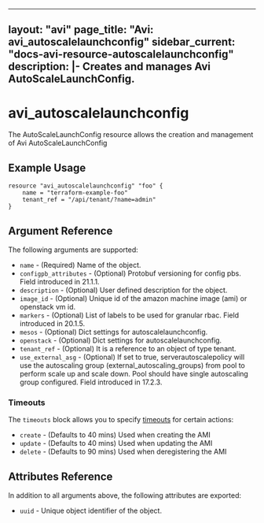 <!--
    Copyright 2021 VMware, Inc.
    SPDX-License-Identifier: Mozilla Public License 2.0
-->
---
layout: "avi"
page_title: "Avi: avi_autoscalelaunchconfig"
sidebar_current: "docs-avi-resource-autoscalelaunchconfig"
description: |-
  Creates and manages Avi AutoScaleLaunchConfig.
---

# avi_autoscalelaunchconfig

The AutoScaleLaunchConfig resource allows the creation and management of Avi AutoScaleLaunchConfig

## Example Usage

```hcl
resource "avi_autoscalelaunchconfig" "foo" {
    name = "terraform-example-foo"
    tenant_ref = "/api/tenant/?name=admin"
}
```

## Argument Reference

The following arguments are supported:

* `name` - (Required) Name of the object.
* `configpb_attributes` - (Optional) Protobuf versioning for config pbs. Field introduced in 21.1.1.
* `description` - (Optional) User defined description for the object.
* `image_id` - (Optional) Unique id of the amazon machine image (ami)  or openstack vm id.
* `markers` - (Optional) List of labels to be used for granular rbac. Field introduced in 20.1.5.
* `mesos` - (Optional) Dict settings for autoscalelaunchconfig.
* `openstack` - (Optional) Dict settings for autoscalelaunchconfig.
* `tenant_ref` - (Optional) It is a reference to an object of type tenant.
* `use_external_asg` - (Optional) If set to true, serverautoscalepolicy will use the autoscaling group (external_autoscaling_groups) from pool to perform scale up and scale down. Pool should have single autoscaling group configured. Field introduced in 17.2.3.


### Timeouts

The `timeouts` block allows you to specify [timeouts](https://www.terraform.io/docs/configuration/resources.html#timeouts) for certain actions:

* `create` - (Defaults to 40 mins) Used when creating the AMI
* `update` - (Defaults to 40 mins) Used when updating the AMI
* `delete` - (Defaults to 90 mins) Used when deregistering the AMI

## Attributes Reference

In addition to all arguments above, the following attributes are exported:

* `uuid` -  Unique object identifier of the object.

